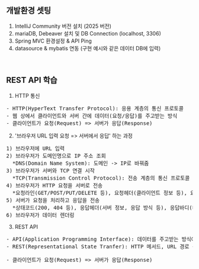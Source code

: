 ## 개발환경 셋팅
1. IntelliJ Community 버전 설치 (2025 버전)
2. mariaDB, Debeaver 설치 및 DB Connection (localhost, 3306)
3. Spring MVC 환경설정 & API Ping
4. datasource & mybatis 연동 (구현 예시와 같은 데이터 DB에 입력)
<br>

## REST API 학습
1. HTTP 통신
<pre>
- HTTP(HyperText Transfer Protocol): 응용 계층의 통신 프로토콜
- 웹 상에서 클라이언트와 서버 간에 데이터(요청/응답)를 주고받는 방식
- 클라이언트가 요청(Request) => 서버가 응답(Response)
</pre>
2. '브라우저 URL 입력 요청 => 서버에서 응답' 하는 과정
<pre>
1) 브라우저에 URL 입력
2) 브라우저가 도메인명으로 IP 주소 조회
  *DNS(Domain Name System): 도메인 -> IP로 바꿔줌
3) 브라우저가 서버와 TCP 연결 시작
  *TCP(Transmission Control Protocol): 전송 계층의 통신 프로토콜
4) 브라우저가 HTTP 요청을 서버로 전송
  *요청라인(GET/POST/PUT/DELETE 등), 요청헤더(클라이언트 정보 등), 요청바디
5) 서버가 요청을 처리하고 응답을 전송
  *상태코드(200, 404 등), 응답헤더(서버 정보, 응답 방식 등), 응답바디(데이터)
6) 브라우저가 데이터 렌더링
</pre>
3. REST API
<pre>
- API(Application Programming Interface): 데이터를 주고받는 방식에 대한 규칙
- REST(Representational State Tranfer): HTTP 메서드, URL 경로 등을 활용하여 데이터를 주고받는 아키텍처 스타일
 
- 클라이언트가 요청(Request) => 서버가 응답(Response)
</pre>
